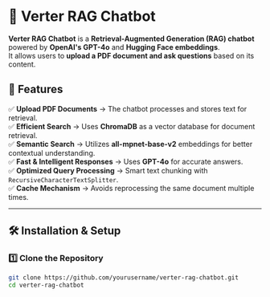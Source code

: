 # 🚀 Verter RAG Chatbot

**Verter RAG Chatbot** is a **Retrieval-Augmented Generation (RAG) chatbot** powered by **OpenAI's GPT-4o** and **Hugging Face embeddings**.  
It allows users to **upload a PDF document and ask questions** based on its content.  

## 🌟 Features
✅ **Upload PDF Documents** → The chatbot processes and stores text for retrieval.  
✅ **Efficient Search** → Uses **ChromaDB** as a vector database for document retrieval.  
✅ **Semantic Search** → Utilizes **all-mpnet-base-v2** embeddings for better contextual understanding.  
✅ **Fast & Intelligent Responses** → Uses **GPT-4o** for accurate answers.  
✅ **Optimized Query Processing** → Smart text chunking with `RecursiveCharacterTextSplitter`.  
✅ **Cache Mechanism** → Avoids reprocessing the same document multiple times.  

---

## 🛠️ Installation & Setup

### **1️⃣ Clone the Repository**
```bash
git clone https://github.com/yourusername/verter-rag-chatbot.git
cd verter-rag-chatbot
